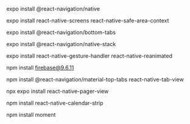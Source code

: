 expo install @react-navigation/native



expo install react-native-screens react-native-safe-area-context



expo install @react-navigation/bottom-tabs



expo install @react-navigation/native-stack



expo install react-native-gesture-handler react-native-reanimated



npm install firebase@9.6.11

npm install @react-navigation/material-top-tabs react-native-tab-view

npx expo install react-native-pager-view

npm install react-native-calendar-strip

npm install moment
